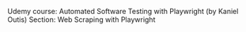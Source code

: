Udemy course: Automated Software Testing with Playwright (by Kaniel Outis) Section: Web Scraping with Playwright